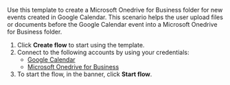 Use this template to create a Microsoft Onedrive for Business folder for new events created in Google Calendar. This scenario helps the user upload files or documents before the Google Calendar event into a Microsoft Onedrive for Business folder.

1. Click **Create flow** to start using the template.
2. Connect to the following accounts by using your credentials:
   - [Google Calendar](https://www.ibm.com/docs/en/app-connect/containers_cd?topic=apps-google-calendar)
   - [Microsoft Onedrive for Business](https://www.ibm.com/docs/en/app-connect/containers_cd?topic=apps-microsoft-onedrive-business)
3. To start the flow, in the banner, click **Start flow**.